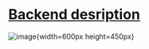 # [Backend desription](https://github.com/ialakey/serbiaguide/blob/main/README.md)

![image](https://github.com/ialakey/serbiaguide-front-admin/assets/56916175/69df1d74-f669-4743-a259-f22d79cfb882){width=600px height=450px}
